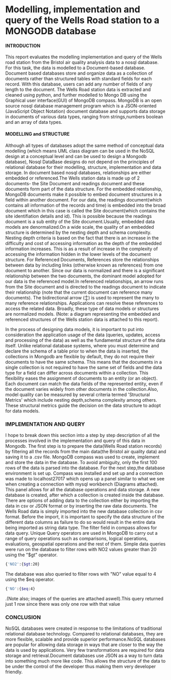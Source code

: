# Modelling, implementation and query of the Wells Road station to a MONGODB database


#### INTRODUCTION
This report evaluates the modelling implementation and query of the Wells road station from the Bristol air quality analysis data to a nosql database. For this task, the data is modelled to a Document-based database. Document based databases store and organize data as a collection of documents rather than structured tables with standard fields for each record. With this database, users can add any number of fields of any length to the document. The Wells Road station data is extracted and cleaned using python, and further modelled to Mongo DB using the Graphical user interface(GUI) of MongoDB compass. MongoDB is an open source nosql database management program which is a JSON-oriented (JavaScript Object Notation) document database and supports data storage in documents of various data types, ranging from strings,numbers boolean and an array of data types.

#### MODELLING and STRUCTURE
Although all types of databases adopt the same method of conceptual data modelling (which means UML class diagram can be used in the  NoSQL design at a conceptual level and can be used to design a Mongodb database), Nosql DataBase designs do not depend on the principles of relational database for their modelling, structure, implementation and data storage. In document based nosql databases, relationships are either embedded or referenced.The Wells station data is made up of 2 documents- the Site Document and readings document and these documents form part of the data structure. For the embedded relationship, MongoDB documents make it possible to embed document structures in a field within another document. For our data, the readings document(which contains all information of the records and time) is embedded into the broad document which in this case is called the Site document(which contains the site identifiation details and id). This is possible because the readings document is a sub entity of the Site document.Usually, embedded data models are denormalized.On a wide scale, the quality of an embedded structure is determined by the nesting depth and schema complexity.  Nesting depth criteria is based on the fact that there is an increase in the difficulty and cost of accessing information as the depth of the embedded information increases. This is as a result of increase in the complexity of accessing the information hidden in the lower levels of the document structure.
For Referenced Documents, References store the relationships between data by including links (otherwise known as references) from one document to another. Since our data is normalized and there is a significant relationship between the two documents, the dominant model adopted for our data is the referenced model.In  referenced relationships, an arrow runs from the Site document and is directed to the readings document to indicate their relationship (note  that  the  current  document  can  reference  many  documents). The bidirectional  arrow (↕) is  used  to  represent  the  many  to  many  reference  relationships. Applications can resolve these references to access the related data. Broadly, these type of data models or structures are normalized models.
(Note: a diagram representing the embedded and referenced structures of the Wells station data is attached to this report).

In the process of designing data models, it is important to put into consideration the application usage of the data (queries, updates, access and processing of the data) as well as the fundamental structure of the data itself. Unlike relational database systems, where you must determine and declare the schema of a table prior to when the data is inserted, the collections in Mongodb are flexible by default, they do not require their documents to have the same schema. This means that the documents in a single collection is not required to have the same set of fields and the data type for a field can differ across documents within a collection. This flexibility eases the assignment of documents to an entity (or an object). Each document can match the data fields of the represented entity, even if the document varies widely from other documents in the collection.Also, model quality can be measured by several criteria termed 'Structural Metrics' which include nesting depth,schema complexity among others. These structural metrics guide the decision on the data structure to adopt for data models.




### IMPLEMENTATION AND QUERY

I hope to break down this section into a step by step description of all the processes involved in the implementation and query of this data in Mongodb. The first step is to prepare the data(Wells Road station records) by filtering all the records from the main data(the Bristol air quality data) and saving it to a .csv file. MongoDB compass was used to create, implement and store the data in the database. To avoid ambiguity, only the first 100 rows of the data is parsed into the database. For the next step,the database environment is set up. Compass was installed and set up and a connection was made to localhost27017 which opens up a panel similar to what we see when creating a connection with mysql workbench (Diagrams attached). This panel allows for all the database operations and data storage. A new database is created, after which a collection is created inside the database. There are options of adding data to the collection either by importing the data in csv or JSON format or by inserting the raw data documents. The Wells Road data is simply imported into the new database collection in csv format. Before the import, it is important to specify the data structure of the different data columns as failure to do so would result in the entire data being imported as string data type. The filter field in compass allows for data query. Unique Query operators are used in MongoDB to carry out a range of query operations such as comparisons, logical operations, evaluations, geospatial operations and the rest of them. Simple data queries were run on the database to filter rows with NO2 values greater than 20 using the "$gt" operator.
```sh
{'NO2':{$gt:20}
```

The database was also queried to filter rows with "NO" value equal to 4 using the $eq operator. 
```sh
{'NO':{$eq:4}
```
.(Note also; images of the queries are attached aswell).This query returned just 1 row since there was only one row with that value


### CONCLUSION
NoSQL databases were created in response to the limitations of traditional relational database technology. Compared to relational databases, they are more flexible, scalable and provide superior performance.NoSQL databases are popular for allowing data storage in ways that are closer to the way the data is used by applications. Very few transformations are required for data storage and retrieval.Document databases use JSON as a way to turn data into something much more like code. This allows the structure of the data to be under the control of the developer thus making them very developer friendly.



